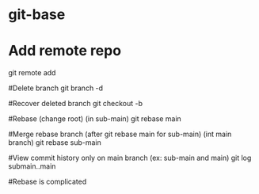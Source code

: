 # git-base
# Add remote repo 
git remote add <repo-name> <link-url-of-repo>

#Delete branch 
git branch -d <branch-name>

#Recover deleted branch
git checkout -b <branch-name> <sha>

#Rebase (change root)
(in sub-main)
git rebase main

#Merge rebase branch
(after git rebase main for sub-main)
(int main branch)
git rebase sub-main

#View commit history only on main branch
(ex: sub-main and main)
git log submain..main


#Rebase is complicated

